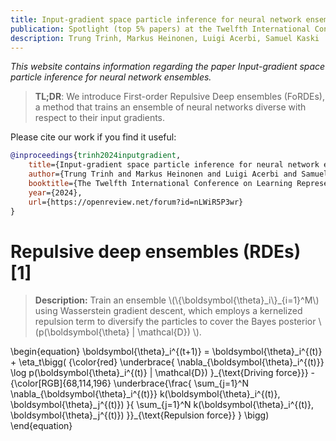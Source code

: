```yaml
---
title: Input-gradient space particle inference for neural network ensembles
publication: Spotlight (top 5% papers) at the Twelfth International Conference on Learning Representations (ICLR) 2024
description: Trung Trinh, Markus Heinonen, Luigi Acerbi, Samuel Kaski
---
```


*This website contains information regarding the paper Input-gradient space particle inference for neural network ensembles.*

> **TL;DR**: We introduce First-order Repulsive Deep ensembles (FoRDEs), a method that trains an ensemble of neural networks diverse with respect to their input gradients.

Please cite our work if you find it useful:
```bibtex
@inproceedings{trinh2024inputgradient,
    title={Input-gradient space particle inference for neural network ensembles},
    author={Trung Trinh and Markus Heinonen and Luigi Acerbi and Samuel Kaski},
    booktitle={The Twelfth International Conference on Learning Representations},
    year={2024},
    url={https://openreview.net/forum?id=nLWiR5P3wr}
}
```

# Repulsive deep ensembles (RDEs) [1]

> **Description:** Train an ensemble \\(\\{\boldsymbol{\theta}\_i\\}_{i=1}^M\\) using Wasserstein gradient descent, which employs a <span class="my_blue">kernelized repulsion term</span> to diversify the particles to cover the <span class="my_red"> Bayes posterior \\(p(\boldsymbol{\theta} \| \mathcal{D}) \\)</span>. 

\begin{equation}
\boldsymbol{\theta}\_i^{(t+1)} = \boldsymbol{\theta}\_i^{(t)} + \eta\_t\bigg( 
      {\color{red}
\underbrace{
\nabla\_{\boldsymbol{\theta}\_i^{(t)}} \log p(\boldsymbol{\theta}\_i^{(t)} \| \mathcal{D}) 
}\_{\text{Driving force}}}
      -
      {\color[RGB]{68,114,196}
        \underbrace{\frac{
          \sum\_{j=1}^N \nabla\_{\boldsymbol{\theta}\_i^{(t)}} k(\boldsymbol{\theta}\_i^{(t)}, \boldsymbol{\theta}\_j^{(t)})
        }{
           \sum\_{j=1}^N k(\boldsymbol{\theta}\_i^{(t)}, \boldsymbol{\theta}\_j^{(t)})
        }}\_{\text{Repulsion force}}
      }
    \bigg)
\end{equation}